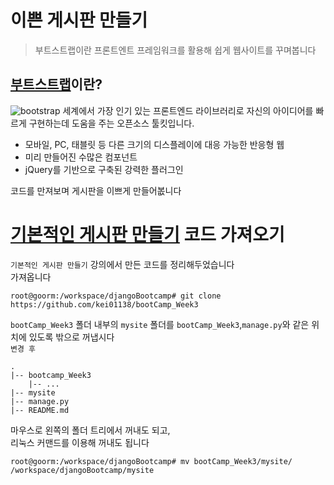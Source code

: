 # 이쁜 게시판 만들기
> 부트스트랩이란 프론트엔트 프레임워크를 활용해 쉽게 웹사이트를 꾸며봅니다

## [부트스트랩](https://getbootstrap.com/)이란?
![bootstrap](http://www.w3.org/2000/svg)
세계에서 가장 인기 있는 프론트엔드 라이브러리로 자신의 아이디어를 빠르게 구현하는데 도움을 주는 오픈소스 툴킷입니다.

* 모바일, PC, 태블릿 등 다른 크기의 디스플레이에 대응 가능한 반응형 웹
* 미리 만들어진 수많은 컴포넌트
* jQuery를 기반으로 구축된 강력한 플러그인

코드를 만져보며 게시판을 이쁘게 만들어봆니다

# [기본적인 게시판 만들기](https://github.com/haedal-with-knu/djangoBootcamp/blob/master/dashboard.md) 코드 가져오기

`기본적인 게시판 만들기` 강의에서 만든 코드를 정리해두었습니다  
가져옵니다  
```console
root@goorm:/workspace/djangoBootcamp# git clone https://github.com/kei01138/bootCamp_Week3
```

`bootCamp_Week3` 폴더 내부의 `mysite` 폴더를 `bootCamp_Week3`,`manage.py`와 같은 위치에 있도록 밖으로 꺼냅시다  
`변경 후`
```
.
|-- bootcamp_Week3
    |-- ...
|-- mysite
|-- manage.py
|-- README.md
```
마우스로 왼쪽의 폴더 트리에서 꺼내도 되고,  
리눅스 커맨드를 이용해 꺼내도 됩니다  
```console
root@goorm:/workspace/djangoBootcamp# mv bootCamp_Week3/mysite/ /workspace/djangoBootcamp/mysite
```